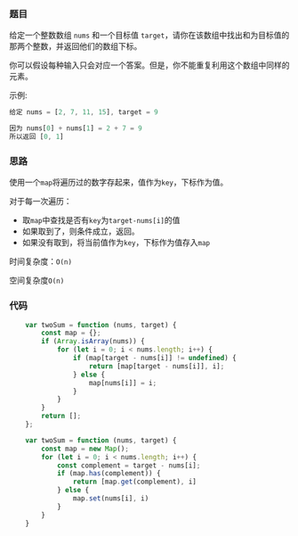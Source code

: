### 题目

给定一个整数数组 `nums` 和一个目标值 `target`，请你在该数组中找出和为目标值的那两个整数，并返回他们的数组下标。

你可以假设每种输入只会对应一个答案。但是，你不能重复利用这个数组中同样的元素。

示例:

```js
给定 nums = [2, 7, 11, 15], target = 9

因为 nums[0] + nums[1] = 2 + 7 = 9
所以返回 [0, 1]
```

### 思路

使用一个`map`将遍历过的数字存起来，值作为`key`，下标作为值。

对于每一次遍历：

- 取`map`中查找是否有`key`为`target-nums[i]`的值
- 如果取到了，则条件成立，返回。
- 如果没有取到，将当前值作为`key`，下标作为值存入`map`

时间复杂度：`O(n)`

空间复杂度`O(n)`

### 代码

```js
	var twoSum = function (nums, target) {
        const map = {};
        if (Array.isArray(nums)) {
            for (let i = 0; i < nums.length; i++) {
                if (map[target - nums[i]] != undefined) {
                    return [map[target - nums[i]], i];
                } else {
                    map[nums[i]] = i;
                }
            }
        }
        return [];
    };

    var twoSum = function (nums, target) {
        const map = new Map();
        for (let i = 0; i < nums.length; i++) {
            const complement = target - nums[i];
            if (map.has(complement)) {
                return [map.get(complement), i]
            } else {
                map.set(nums[i], i)
            }
        }
    }
```

